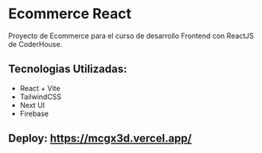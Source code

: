 # Ecommerce React 

Proyecto de Ecommerce para el curso de desarrollo Frontend con ReactJS de CoderHouse.

## Tecnologias Utilizadas:
- React + Vite
- TailwindCSS 
- Next UI
- Firebase

## Deploy: https://mcgx3d.vercel.app/